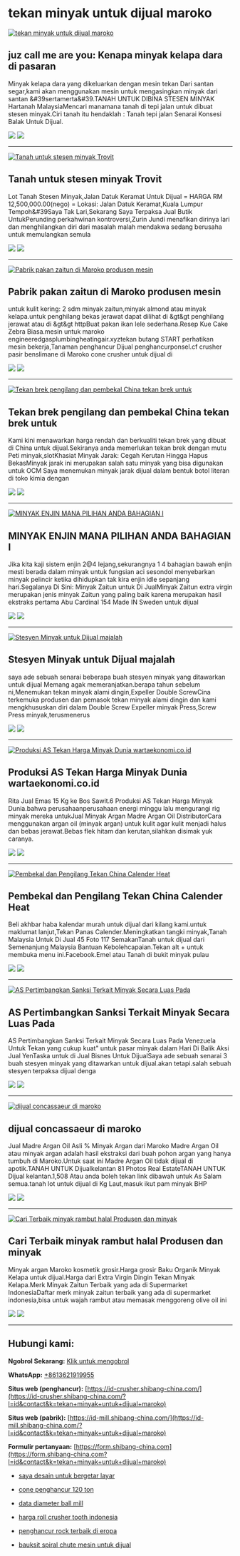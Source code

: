 # tekan minyak untuk dijual maroko

<a href="https://swt.shibang-china.com/?l=id&img&k=tekan+minyak+untuk+dijual+maroko" target="_blank">![tekan minyak untuk dijual maroko](http://static.shibang-china.com/all-800x300/748.jpg)</a>

## juz call me are you: Kenapa minyak kelapa dara di pasaran
Minyak kelapa dara yang dikeluarkan dengan mesin tekan Dari santan segar,kami akan menggunakan mesin untuk mengasingkan minyak dari santan &#39sertamerta&#39.TANAH UNTUK DIBINA STESEN MINYAK Hartanah MalaysiaMencari manamana tanah di tepi jalan untuk dibuat stesen minyak.Ciri tanah itu hendaklah : Tanah tepi jalan Senarai Konsesi Balak Untuk Dijual.


<a href="https://whatsapp.shibangsoft.com/WhatsApp.php" target="_blank" title="WhatsApp">![](http://static.shibang-china.com/icon/whatsapp.png)</a> <a href="https://swt.shibang-china.com/?l=id&icon&k=tekan+minyak+untuk+dijual+maroko" target="_blank">![](http://static.shibang-china.com/icon/chat-id.png)</a>

---

<a href="https://swt.shibang-china.com/?l=id&img&k=tekan+minyak+untuk+dijual+maroko" target="_blank">![Tanah untuk stesen minyak Trovit](http://static.shibang-china.com/all-800x300/1179.jpg)</a>

## Tanah untuk stesen minyak Trovit
Lot Tanah Stesen Minyak,Jalan Datuk Keramat Untuk Dijual = HARGA RM 12,500,000.00(nego) = Lokasi: Jalan Datuk Keramat,Kuala Lumpur Tempoh&#39Saya Tak Lari,Sekarang Saya Terpaksa Jual Butik UntukPerunding perkahwinan kontroversi,Zurin Jundi menafikan dirinya lari dan menghilangkan diri dari masalah malah mendakwa sedang berusaha untuk memulangkan semula


<a href="https://whatsapp.shibangsoft.com/WhatsApp.php" target="_blank" title="WhatsApp">![](http://static.shibang-china.com/icon/whatsapp.png)</a> <a href="https://swt.shibang-china.com/?l=id&icon&k=tekan+minyak+untuk+dijual+maroko" target="_blank">![](http://static.shibang-china.com/icon/chat-id.png)</a>

---

<a href="https://swt.shibang-china.com/?l=id&img&k=tekan+minyak+untuk+dijual+maroko" target="_blank">![Pabrik pakan zaitun di Maroko produsen mesin](http://static.shibang-china.com/all-800x300/283.jpg)</a>

## Pabrik pakan zaitun di Maroko produsen mesin
untuk kulit kering: 2 sdm minyak zaitun,minyak almond atau minyak kelapa.untuk penghilang bekas jerawat dapat dilihat di &gt&gt penghilang jerawat atau di &gt&gt httpBuat pakan ikan lele sederhana.Resep Kue Cake Zebra Biasa.mesin untuk maroko engineeredgasplumbingheatingair.xyztekan butang START perhatikan mesin bekerja,Tanaman penghancur Dijual penghancurponsel.cf crusher pasir benslimane di Maroko cone crusher untuk dijual di


<a href="https://whatsapp.shibangsoft.com/WhatsApp.php" target="_blank" title="WhatsApp">![](http://static.shibang-china.com/icon/whatsapp.png)</a> <a href="https://swt.shibang-china.com/?l=id&icon&k=tekan+minyak+untuk+dijual+maroko" target="_blank">![](http://static.shibang-china.com/icon/chat-id.png)</a>

---

<a href="https://swt.shibang-china.com/?l=id&img&k=tekan+minyak+untuk+dijual+maroko" target="_blank">![Tekan brek pengilang dan pembekal China tekan brek untuk](http://static.shibang-china.com/all-800x300/1247.jpg)</a>

## Tekan brek pengilang dan pembekal China tekan brek untuk
Kami kini menawarkan harga rendah dan berkualiti tekan brek yang dibuat di China untuk dijual.Sekiranya anda memerlukan tekan brek dengan mutu Peti minyak,slotKhasiat Minyak Jarak: Cegah Kerutan Hingga Hapus BekasMinyak jarak ini merupakan salah satu minyak yang bisa digunakan untuk OCM Saya menemukan minyak jarak dijual dalam bentuk botol literan di toko kimia dengan


<a href="https://whatsapp.shibangsoft.com/WhatsApp.php" target="_blank" title="WhatsApp">![](http://static.shibang-china.com/icon/whatsapp.png)</a> <a href="https://swt.shibang-china.com/?l=id&icon&k=tekan+minyak+untuk+dijual+maroko" target="_blank">![](http://static.shibang-china.com/icon/chat-id.png)</a>

---

<a href="https://swt.shibang-china.com/?l=id&img&k=tekan+minyak+untuk+dijual+maroko" target="_blank">![MINYAK ENJIN MANA PILIHAN ANDA BAHAGIAN I](http://static.shibang-china.com/all-800x300/471.jpg)</a>

## MINYAK ENJIN MANA PILIHAN ANDA BAHAGIAN I
Jika kita kaji sistem enjin 2@4 lejang,sekurangnya 1 4 bahagian bawah enjin mesti berada dalam minyak untuk fungsian aci sesondol menyebarkan minyak pelincir ketika dihidupkan tak kira enjin idle sepanjang hari.Segalanya Di Sini: Minyak Zaitun untuk Di JualMinyak Zaitun extra virgin merupakan jenis minyak Zaitun yang paling baik karena merupakan hasil ekstraks pertama Abu Cardinal 154 Made IN Sweden untuk dijual


<a href="https://whatsapp.shibangsoft.com/WhatsApp.php" target="_blank" title="WhatsApp">![](http://static.shibang-china.com/icon/whatsapp.png)</a> <a href="https://swt.shibang-china.com/?l=id&icon&k=tekan+minyak+untuk+dijual+maroko" target="_blank">![](http://static.shibang-china.com/icon/chat-id.png)</a>

---

<a href="https://swt.shibang-china.com/?l=id&img&k=tekan+minyak+untuk+dijual+maroko" target="_blank">![Stesyen Minyak untuk Dijual majalah](http://static.shibang-china.com/all-800x300/247.jpg)</a>

## Stesyen Minyak untuk Dijual majalah
saya ade sebuah senarai beberapa buah stesyen minyak yang ditawarkan untuk dijual Memang agak memeranjatkan.berapa tahun sebelum ni,Menemukan tekan minyak alami dingin,Expeller Double ScrewCina terkemuka produsen dan pemasok tekan minyak alami dingin dan kami mengkhususkan diri dalam Double Screw Expeller minyak Press,Screw Press minyak,terusmenerus


<a href="https://whatsapp.shibangsoft.com/WhatsApp.php" target="_blank" title="WhatsApp">![](http://static.shibang-china.com/icon/whatsapp.png)</a> <a href="https://swt.shibang-china.com/?l=id&icon&k=tekan+minyak+untuk+dijual+maroko" target="_blank">![](http://static.shibang-china.com/icon/chat-id.png)</a>

---

<a href="https://swt.shibang-china.com/?l=id&img&k=tekan+minyak+untuk+dijual+maroko" target="_blank">![Produksi AS Tekan Harga Minyak Dunia wartaekonomi.co.id](http://static.shibang-china.com/all-800x300/707.jpg)</a>

## Produksi AS Tekan Harga Minyak Dunia wartaekonomi.co.id
Rita Jual Emas 15 Kg ke Bos Sawit.6 Produksi AS Tekan Harga Minyak Dunia.bahwa perusahaanperusahaan energi minggu lalu mengurangi rig minyak mereka untukJual Minyak Argan Madre Argan Oil DistributorCara menggunakan argan oil (minyak argan) untuk kulit agar kulit menjadi halus dan bebas jerawat.Bebas flek hitam dan kerutan,silahkan disimak yuk caranya.


<a href="https://whatsapp.shibangsoft.com/WhatsApp.php" target="_blank" title="WhatsApp">![](http://static.shibang-china.com/icon/whatsapp.png)</a> <a href="https://swt.shibang-china.com/?l=id&icon&k=tekan+minyak+untuk+dijual+maroko" target="_blank">![](http://static.shibang-china.com/icon/chat-id.png)</a>

---

<a href="https://swt.shibang-china.com/?l=id&img&k=tekan+minyak+untuk+dijual+maroko" target="_blank">![Pembekal dan Pengilang Tekan China Calender Heat](http://static.shibang-china.com/all-800x300/1050.jpg)</a>

## Pembekal dan Pengilang Tekan China Calender Heat
Beli akhbar haba kalendar murah untuk dijual dari kilang kami.untuk maklumat lanjut,Tekan Panas Calender.Meningkatkan tangki minyak,Tanah Malaysia Untuk Di Jual 45 Foto 117 SemakanTanah untuk dijual dari Semenanjung Malaysia Bantuan Kebolehcapaian.Tekan alt + untuk membuka menu ini.Facebook.Emel atau Tanah di bukit minyak pulau


<a href="https://whatsapp.shibangsoft.com/WhatsApp.php" target="_blank" title="WhatsApp">![](http://static.shibang-china.com/icon/whatsapp.png)</a> <a href="https://swt.shibang-china.com/?l=id&icon&k=tekan+minyak+untuk+dijual+maroko" target="_blank">![](http://static.shibang-china.com/icon/chat-id.png)</a>

---

<a href="https://swt.shibang-china.com/?l=id&img&k=tekan+minyak+untuk+dijual+maroko" target="_blank">![AS Pertimbangkan Sanksi Terkait Minyak Secara Luas Pada](http://static.shibang-china.com/all-800x300/174.jpg)</a>

## AS Pertimbangkan Sanksi Terkait Minyak Secara Luas Pada
AS Pertimbangkan Sanksi Terkait Minyak Secara Luas Pada Venezuela Untuk Tekan yang cukup kuat" untuk pasar minyak dalam Hari Di Balik Aksi Jual YenTaska untuk di Jual Bisnes Untuk DijualSaya ade sebuah senarai 3 buah stesyen minyak yang ditawarkan untuk dijual.akan tetapi.salah sebuah stesyen terpaksa dijual denga


<a href="https://whatsapp.shibangsoft.com/WhatsApp.php" target="_blank" title="WhatsApp">![](http://static.shibang-china.com/icon/whatsapp.png)</a> <a href="https://swt.shibang-china.com/?l=id&icon&k=tekan+minyak+untuk+dijual+maroko" target="_blank">![](http://static.shibang-china.com/icon/chat-id.png)</a>

---

<a href="https://swt.shibang-china.com/?l=id&img&k=tekan+minyak+untuk+dijual+maroko" target="_blank">![dijual concassaeur di maroko](http://static.shibang-china.com/all-800x300/1233.jpg)</a>

## dijual concassaeur di maroko
Jual Madre Argan Oil Asli % Minyak Argan dari Maroko Madre Argan Oil atau minyak argan adalah hasil ekstraksi dari buah pohon argan yang hanya tumbuh di Maroko.Untuk saat ini Madre Argan Oil tidak dijual di apotik.TANAH UNTUK Dijualkelantan 81 Photos Real EstateTANAH UNTUK Dijual kelantan.1,508 Atau anda boleh tekan link dibawah untuk As Salam semua.tanah lot untuk dijual di Kg Laut,masuk ikut pam minyak BHP


<a href="https://whatsapp.shibangsoft.com/WhatsApp.php" target="_blank" title="WhatsApp">![](http://static.shibang-china.com/icon/whatsapp.png)</a> <a href="https://swt.shibang-china.com/?l=id&icon&k=tekan+minyak+untuk+dijual+maroko" target="_blank">![](http://static.shibang-china.com/icon/chat-id.png)</a>

---

<a href="https://swt.shibang-china.com/?l=id&img&k=tekan+minyak+untuk+dijual+maroko" target="_blank">![Cari Terbaik minyak rambut halal Produsen dan minyak](http://static.shibang-china.com/all-800x300/331.jpg)</a>

## Cari Terbaik minyak rambut halal Produsen dan minyak
Minyak argan Maroko kosmetik grosir.Harga grosir Baku Organik Minyak Kelapa untuk dijual.Harga dari Extra Virgin Dingin Tekan Minyak Kelapa.Merk Minyak Zaitun Terbaik yang ada di Supermarket IndonesiaDaftar merk minyak zaitun terbaik yang ada di supermarket indonesia,bisa untuk wajah rambut atau memasak menggoreng olive oil ini


<a href="https://whatsapp.shibangsoft.com/WhatsApp.php" target="_blank" title="WhatsApp">![](http://static.shibang-china.com/icon/whatsapp.png)</a> <a href="https://swt.shibang-china.com/?l=id&icon&k=tekan+minyak+untuk+dijual+maroko" target="_blank">![](http://static.shibang-china.com/icon/chat-id.png)</a>

---
## Hubungi kami:

**Ngobrol Sekarang:** [Klik untuk mengobrol](https://swt.shibang-china.com?l=id&contact&k=tekan+minyak+untuk+dijual+maroko)

**WhatsApp:**  [+8613621919955](https://whatsapp.shibangsoft.com/WhatsApp.php)

**Situs web (penghancur):** [https://id-crusher.shibang-china.com/](https://id-crusher.shibang-china.com/?l=id&contact&k=tekan+minyak+untuk+dijual+maroko)

**Situs web (pabrik):** [https://id-mill.shibang-china.com/](https://id-mill.shibang-china.com/?l=id&contact&k=tekan+minyak+untuk+dijual+maroko)

**Formulir pertanyaan:** [https://form.shibang-china.com](https://form.shibang-china.com?l=id&contact&k=tekan+minyak+untuk+dijual+maroko)

* [saya desain untuk bergetar layar](../29/saya%20desain%20untuk%20bergetar%20layar.md)

* [cone penghancur 120 ton](../26/cone%20penghancur%20120%20ton.md)

* [data diameter ball mill](../23/data%20diameter%20ball%20mill.md)

* [harga roll crusher tooth indonesia](../20/harga%20roll%20crusher%20tooth%20indonesia.md)

* [penghancur rock terbaik di eropa](../27/penghancur%20rock%20terbaik%20di%20eropa.md)

* [bauksit spiral chute mesin untuk dijual](../29/bauksit%20spiral%20chute%20mesin%20untuk%20dijual.md)